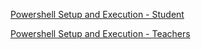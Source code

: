 [Powershell Setup and Execution - Student](Powershell-Setup-and-Execution---Student)

[Powershell Setup and Execution - Teachers](Powershell-Setup-and-Execution---Teachers)
